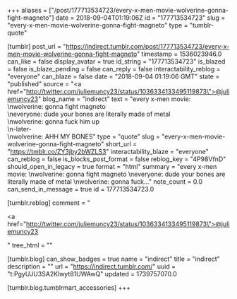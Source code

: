 +++
aliases = ["/post/177713534723/every-x-men-movie-wolverine-gonna-fight-magneto"]
date = 2018-09-04T01:19:06Z
id = "177713534723"
slug = "every-x-men-movie-wolverine-gonna-fight-magneto"
type = "tumblr-quote"

[tumblr]
post_url = "https://indirect.tumblr.com/post/177713534723/every-x-men-movie-wolverine-gonna-fight-magneto"
timestamp = 1536023946.0
can_like = false
display_avatar = true
id_string = "177713534723"
is_blazed = false
is_blaze_pending = false
can_reply = false
interactability_reblog = "everyone"
can_blaze = false
date = "2018-09-04 01:19:06 GMT"
state = "published"
source = "<a href=\"http://twitter.com/juliemuncy23/status/1036334133495119873\">@juliemuncy23</a>"
blog_name = "indirect"
text = "every x-men movie: <br/>\nwolverine: gonna fight magneto<br/>\neveryone: dude your bones are literally made of metal<br/>\nwolverine: gonna fuck him up<br/>\n-later-<br/>\nwolverine: AHH MY BONES"
type = "quote"
slug = "every-x-men-movie-wolverine-gonna-fight-magneto"
short_url = "https://tmblr.co/ZY3jby2bWZLS3"
interactability_blaze = "everyone"
can_reblog = false
is_blocks_post_format = false
reblog_key = "4P98VfnD"
should_open_in_legacy = true
format = "html"
summary = "every x-men movie: \nwolverine: gonna fight magneto \neveryone: dude your bones are literally made of metal \nwolverine: gonna fuck..."
note_count = 0.0
can_send_in_message = true
id = 177713534723.0

[tumblr.reblog]
comment = "<p><a href=\"http://twitter.com/juliemuncy23/status/1036334133495119873\">@juliemuncy23</a></p>"
tree_html = ""

[tumblr.blog]
can_show_badges = true
name = "indirect"
title = "indirect"
description = ""
url = "https://indirect.tumblr.com/"
uuid = "t:PgyUJU3SA2Klwyt81UWAwQ"
updated = 1739757070.0

[tumblr.blog.tumblrmart_accessories]
+++
